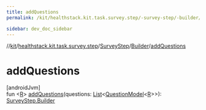 ```yaml
---
title: addQuestions
permalink: /kit/healthstack.kit.task.survey.step/-survey-step/-builder/add-questions.html

sidebar: dev_doc_sidebar
---
```

//[kit](../../../../index.html)/[healthstack.kit.task.survey.step](../../index.html)/[SurveyStep](../index.html)/[Builder](index.html)/[addQuestions](add-questions.html)



# addQuestions



[androidJvm]\
fun &lt;[R](add-questions.html)&gt; [addQuestions](add-questions.html)(questions: [List](https://kotlinlang.org/api/latest/jvm/stdlib/kotlin.collections/-list/index.html)&lt;[QuestionModel](../../../healthstack.kit.task.survey.question.model/-question-model/index.html)&lt;[R](add-questions.html)&gt;&gt;): [SurveyStep.Builder](index.html)




